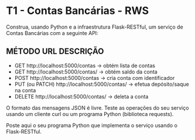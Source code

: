 # T1 - Contas Bancárias - RWS

Construa, usando Python e a infraestrutura Flask-RESTful, um serviço de Contas Bancárias com a seguinte API:

## MÉTODO URL DESCRIÇÃO

- GET http://localhost:5000/contas -> obtém lista de contas
- GET http://localhost:5000/contas/ -> <id> obtém saldo da conta <id>
- POST http://localhost:5000/contas -> cria conta com identificador <id>
- PUT (ou PATCH) http://localhost:5000/contas/<id> -> efetua depósito/saque na conta <id>
- DELETE http://localhost:5000/contas/<id> -> deleta a conta <id>

O formato das mensagens JSON é livre. Teste as operações do seu serviço usando um cliente curl ou um programa Python (biblioteca requests).

Poste aqui o seu programa Python que implementa o serviço usando o Flask-RESTful.
